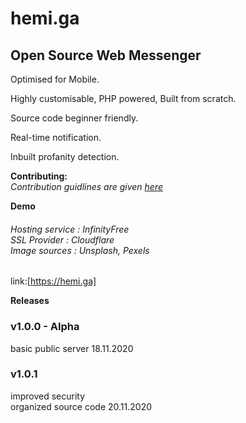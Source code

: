 # hemi.ga 

<h2>Open Source Web Messenger</h2> 

Optimised for Mobile.

Highly customisable, PHP powered, Built from scratch. 

Source code beginner friendly. 

Real-time notification.

Inbuilt profanity detection.

**Contributing:** <br>
*Contribution guidlines are given [here](https://github.com/stringtherapy/hemi/blob/main/CONTRIBUTING.md)* <br>

**Demo** <br>
<h6>
<i>
 Hosting service : InfinityFree <br>
 SSL Provider    : Cloudflare <br>
 Image sources   : Unsplash, Pexels </i>
</h6>

link:[https://hemi.ga]
</br>

**Releases** <br> 
<h3>v1.0.0 - Alpha</h3> 
basic public server
18.11.2020<br>

<h3>v1.0.1</h3>
improved security<br> 
organized source code
20.11.2020
